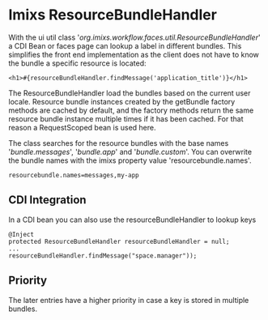 # Imixs ResourceBundleHandler

With the ui util class '*org.imixs.workflow.faces.util.ResourceBundleHandler*' a CDI Bean or faces page can lookup a label in different bundles. This simplifies the front end implementation as the client does not have to know the bundle a specific resource is located:


	<h1>#{resourceBundleHandler.findMessage('application_title')}</h1>

The ResourceBundleHandler load the bundles based on the current user locale. Resource bundle instances created by the getBundle factory methods are cached  by default, and the factory methods return the same resource bundle instance  multiple times if it has been cached. For that reason a RequestScoped bean is used here.
 
The class searches for the resource bundles with the base names '*bundle.messages*', '*bundle.app*' and '*bundle.custom*'. You can overwrite the bundle names with the imixs property value 'resourcebundle.names'. 

	resourcebundle.names=messages,my-app
 
 
 
## CDI Integration

In a CDI bean you can also use the resourceBundleHandler to lookup keys

	@Inject
	protected ResourceBundleHandler resourceBundleHandler = null;
	...
	resourceBundleHandler.findMessage("space.manager"));


 
## Priority
 
The later entries have a higher priority in case a key is stored in multiple bundles.

